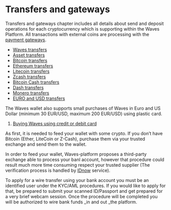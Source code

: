 # Transfers and gateways

Transfers and gateways chapter includes all details about send and deposit operations for each cryptocurrency which is supporting within the Waves Platform. All transactions with external coins are processing with the [payment gateways](frequently-asked-questions-faq/transfers-and-gateways/payment-gateway.md).

* [Waves transfers](transfers-and-gateways/waves-transfers.md)
* [Asset transfers](transfers-and-gateways/asset-transfers.md)
* [Bitcoin transfers](transfers-and-gateways/bitcoin-transfers.md)
* [Ethereum transfers](transfers-and-gateways/ethereum-transfers.md)
* [Litecoin transfers](transfers-and-gateways/litecoin-transfers.md)
* [Zcash transfers](transfers-and-gateways/zcash-transfers.md)
* [Bitcoin Cash transfers](transfers-and-gateways/bitcoin-cash-transfers.md)
* [Dash transfers](transfers-and-gateways/dash-transfers.md)
* [Monero transfers](transfers-and-gateways/monero-transfers.md)
* [EURO and USD transfers](transfers-and-gateways/eur-usd-transfers.md)

The Waves wallet also supports small purchases of Waves in Euro and US Dollar (minimum 30 EUR/USD, maximum 200 EUR/USD) using plastic card.

1. [Buying Waves using credit or debit card](transfers-and-gateways/buying-waves-using-card.md)

As first, it is needed to feed your wallet with some crypto. If you don’t have Bitcoin \(Ether, LiteCoin or Z-Cash\), purchase them via your trusted exchange and send them to the wallet.

In order to feed your wallet, Waves-platform proposes a third-party exchange able to process your banl account, however that procedure could result much more time consuming respect your trusted supplier \(The verification process is handled by [IDnow](#) service\).

To apply for a wire transfer using your bank account you must be an identified user under the KYC/AML procedures. If you would like to apply for that, be prepared to submit your scanned ID/Passport and get prepared for a very brief webcam session. Once the procedure will be completed you will be authorized to wire bank funds _in and out _the platform.
